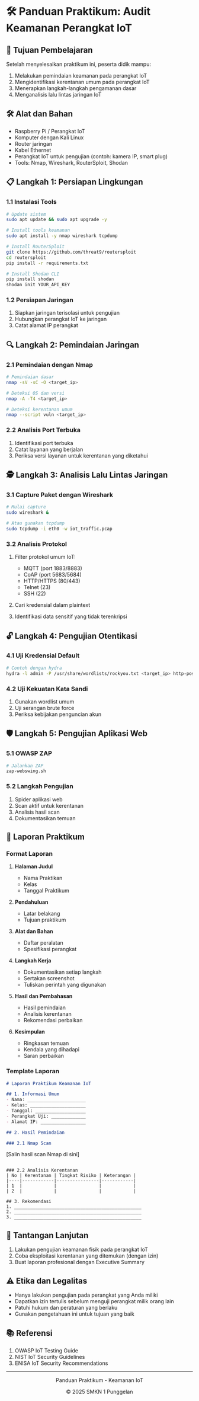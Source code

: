 # 🛠️ Panduan Praktikum: Audit Keamanan Perangkat IoT

## 🎯 Tujuan Pembelajaran
Setelah menyelesaikan praktikum ini, peserta didik mampu:
1. Melakukan pemindaian keamanan pada perangkat IoT
2. Mengidentifikasi kerentanan umum pada perangkat IoT
3. Menerapkan langkah-langkah pengamanan dasar
4. Menganalisis lalu lintas jaringan IoT

## 🛠️ Alat dan Bahan
- Raspberry Pi / Perangkat IoT
- Komputer dengan Kali Linux
- Router jaringan
- Kabel Ethernet
- Perangkat IoT untuk pengujian (contoh: kamera IP, smart plug)
- Tools: Nmap, Wireshark, RouterSploit, Shodan

## 📋 Langkah 1: Persiapan Lingkungan

### 1.1 Instalasi Tools
```bash
# Update sistem
sudo apt update && sudo apt upgrade -y

# Install tools keamanan
sudo apt install -y nmap wireshark tcpdump

# Install RouterSploit
git clone https://github.com/threat9/routersploit
cd routersploit
pip install -r requirements.txt

# Install Shodan CLI
pip install shodan
shodan init YOUR_API_KEY
```

### 1.2 Persiapan Jaringan
1. Siapkan jaringan terisolasi untuk pengujian
2. Hubungkan perangkat IoT ke jaringan
3. Catat alamat IP perangkat

## 🔍 Langkah 2: Pemindaian Jaringan

### 2.1 Pemindaian dengan Nmap
```bash
# Pemindaian dasar
nmap -sV -sC -O <target_ip>

# Deteksi OS dan versi
nmap -A -T4 <target_ip>

# Deteksi kerentanan umum
nmap --script vuln <target_ip>
```

### 2.2 Analisis Port Terbuka
1. Identifikasi port terbuka
2. Catat layanan yang berjalan
3. Periksa versi layanan untuk kerentanan yang diketahui

## 🕵️ Langkah 3: Analisis Lalu Lintas Jaringan

### 3.1 Capture Paket dengan Wireshark
```bash
# Mulai capture
sudo wireshark &

# Atau gunakan tcpdump
sudo tcpdump -i eth0 -w iot_traffic.pcap
```

### 3.2 Analisis Protokol
1. Filter protokol umum IoT:
   - MQTT (port 1883/8883)
   - CoAP (port 5683/5684)
   - HTTP/HTTPS (80/443)
   - Telnet (23)
   - SSH (22)

2. Cari kredensial dalam plaintext
3. Identifikasi data sensitif yang tidak terenkripsi

## 🔓 Langkah 4: Pengujian Otentikasi

### 4.1 Uji Kredensial Default
```bash
# Contoh dengan hydra
hydra -l admin -P /usr/share/wordlists/rockyou.txt <target_ip> http-post-form "/login.php:username=^USER^&password=^PASS^:Invalid"
```

### 4.2 Uji Kekuatan Kata Sandi
1. Gunakan wordlist umum
2. Uji serangan brute force
3. Periksa kebijakan penguncian akun

## 🛡️ Langkah 5: Pengujian Aplikasi Web

### 5.1 OWASP ZAP
```bash
# Jalankan ZAP
zap-webswing.sh
```

### 5.2 Langkah Pengujian
1. Spider aplikasi web
2. Scan aktif untuk kerentanan
3. Analisis hasil scan
4. Dokumentasikan temuan

## 📝 Laporan Praktikum

### Format Laporan
1. **Halaman Judul**
   - Nama Praktikan
   - Kelas
   - Tanggal Praktikum

2. **Pendahuluan**
   - Latar belakang
   - Tujuan praktikum

3. **Alat dan Bahan**
   - Daftar peralatan
   - Spesifikasi perangkat

4. **Langkah Kerja**
   - Dokumentasikan setiap langkah
   - Sertakan screenshot
   - Tuliskan perintah yang digunakan

5. **Hasil dan Pembahasan**
   - Hasil pemindaian
   - Analisis kerentanan
   - Rekomendasi perbaikan

6. **Kesimpulan**
   - Ringkasan temuan
   - Kendala yang dihadapi
   - Saran perbaikan

### Template Laporan
```markdown
# Laporan Praktikum Keamanan IoT

## 1. Informasi Umum
- Nama: ______________________
- Kelas: _____________________
- Tanggal: ___________________
- Perangkat Uji: _____________
- Alamat IP: _________________

## 2. Hasil Pemindaian

### 2.1 Nmap Scan
```
[Salin hasil scan Nmap di sini]
```

### 2.2 Analisis Kerentanan
| No | Kerentanan | Tingkat Risiko | Keterangan |
|----|------------|----------------|------------|
| 1  |            |                |            |
| 2  |            |                |            |

## 3. Rekomendasi
1. ________________________________________________
2. ________________________________________________
3. ________________________________________________
```

## 🧩 Tantangan Lanjutan
1. Lakukan pengujian keamanan fisik pada perangkat IoT
2. Coba eksploitasi kerentanan yang ditemukan (dengan izin)
3. Buat laporan profesional dengan Executive Summary

## ⚠️ Etika dan Legalitas
- Hanya lakukan pengujian pada perangkat yang Anda miliki
- Dapatkan izin tertulis sebelum menguji perangkat milik orang lain
- Patuhi hukum dan peraturan yang berlaku
- Gunakan pengetahuan ini untuk tujuan yang baik

## 📚 Referensi
1. OWASP IoT Testing Guide
2. NIST IoT Security Guidelines
3. ENISA IoT Security Recommendations

---
<div align="center">
  <p>Panduan Praktikum - Keamanan IoT</p>
  <p>© 2025 SMKN 1 Punggelan</p>
</div>

